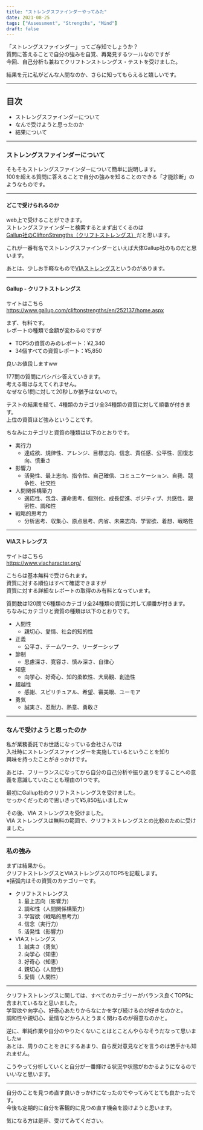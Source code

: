 ```yaml
---
title: "ストレングスファインダーやってみた"
date: 2021-08-25
tags: ["Assessment", "Strengths", "Mind"]
draft: false
---
```


「ストレングスファインダー」ってご存知でしょうか？  
質問に答えることで自分の強みを自覚、再発見するツールなのですが  
今回、自己分析も兼ねてクリフトンストレングス・テストを受けました。  

結果を元に私がどんな人間なのか、さらに知ってもらえると嬉しいです。

---

## 目次

- ストレングスファインダーについて
- なんで受けようと思ったのか
- 結果について

---

### ストレングスファインダーについて

そもそもストレングスファインダーについて簡単に説明します。  
100を超える質問に答えることで自分の強みを知ることのできる「才能診断」のようなものです。  

---

#### どこで受けられるのか

web上で受けることができます。  
ストレングスファインダーと検索するとまず出てくるのは  
[Gallup社のCliftonStrengths（クリフトストレングス）](https://www.gallup.com/cliftonstrengths/en/252137/home.aspx)だと思います。  

これが一番有名でストレングスファインダーといえば大体Gallup社のものだと思います。  

あとは、少しお手軽なもので[VIAストレングス](https://www.viacharacter.org/character-strengths)というのがあります。  

---

#### Gallup - クリフトストレングス

サイトはこちら  
https://www.gallup.com/cliftonstrengths/en/252137/home.aspx  

まず、有料です。  
レポートの種類で金額が変わるのですが  

- TOP5の資質のみのレポート：¥2,340
- 34個すべての資質レポート：¥5,850

良いお値段しますww  

177問の質問にバシバシ答えていきます。  
考える暇は与えてくれません。  
なぜなら1問に対して20秒しか猶予はないので。  

テストの結果を経て、4種類のカテゴリ全34種類の資質に対して順番が付きます。  
上位の資質ほど強みということです。  

ちなみにカテゴリと資質の種類は以下のとおりです。

- 実行力
  - 達成欲、規律性、アレンジ、目標志向、信念、責任感、公平性、回復志向、慎重さ
- 影響力
  - 活発性、最上志向、指令性、自己確信、コミュニケーション、自我、競争性、社交性
- 人間関係構築力
  - 適応性、包含、運命思考、個別化、成長促進、ポジティブ、共感性、親密性、調和性
- 戦略的思考力
  - 分析思考、収集心、原点思考、内省、未来志向、学習欲、着想、戦略性


---

#### VIAストレングス

サイトはこちら  
https://www.viacharacter.org/  

こちらは基本無料で受けられます。  
資質に対する順位はすべて確認できますが  
資質に対する詳細なレポートの取得のみ有料となっています。  

質問数は120問で6種類のカテゴリ全24種類の資質に対して順番が付きます。  
ちなみにカテゴリと資質の種類は以下のとおりです。  

- 人間性
  - 親切心、愛情、社会的知的性
- 正義
  - 公平さ、チームワーク、リーダーシップ
- 節制
  - 思慮深さ、寛容さ、慎み深さ、自律心
- 知恵
  - 向学心、好奇心、知的柔軟性、大局観、創造性
- 超越性
  - 感謝、スピリチュアル、希望、審美眼、ユーモア
- 勇気
  - 誠実さ、忍耐力、熱意、勇敢さ

---

### なんで受けようと思ったのか

私が業務委託でお世話になっている会社さんでは  
入社時にストレングスファインダーを実施しているということを知り  
興味を持ったことがきっかけです。  

あとは、フリーランスになってから自分の自己分析や振り返りをすることへの意義を意識していたことも理由の1つです。  

最初にGallup社のクリフトストレングスを受けました。  
せっかくだったので思いきって¥5,850払いましたw  

その後、VIA ストレングスを受けました。  
VIA ストレングスは無料の範囲で、クリフトストレングスとの比較のために受けました。  

---

### 私の強み

まずは結果から。  
クリフトストレングスとVIAストレングスのTOP5を記載します。  
※括弧内はその資質のカテゴリーです。  

- クリフトストレングス
  1. 最上志向（影響力）
  2. 調和性（人間関係構築力）
  3. 学習欲（戦略的思考力）
  4. 信念（実行力）
  5. 活発性（影響力）
- VIAストレングス
  1. 誠実さ（勇気）
  2. 向学心（知恵）
  3. 好奇心（知恵）
  4. 親切心（人間性）
  5. 愛情（人間性）

---

クリフトストレングスに関しては、すべてのカテゴリーがバランス良くTOP5に含まれているなと思いました。  
学習欲や向学心、好奇心あたりからなにかを学び続けるのが好きなのかと。  
調和性や親切心、愛情などから人とうまく関わるのが得意なのかと。  

逆に、単純作業や自分のやりたくないことはとことんやらなそうだなって思いましたw  
あとは、周りのことをきにするあまり、自ら反対意見などを言うのは苦手かも知れません。  

こうやって分析していくと自分が一番輝ける状況や状態がわかるようになるのでいいなと思います。  

---

自分のことを見つめ直す良いきっかけになったのでやってみてとても良かったです。  
今後も定期的に自分を客観的に見つめ直す機会を設けようと思います。

気になる方は是非、受けてみてください。  
